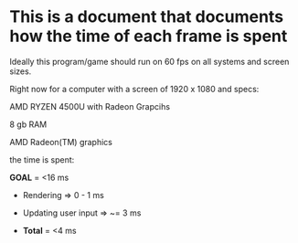 # This is a document that documents how the time of each frame is spent

Ideally this program/game should run on 60 fps on all systems and screen sizes.

Right now for a computer with a screen of 1920 x 1080 and specs:

AMD RYZEN 4500U with Radeon Grapcihs

8 gb RAM

AMD Radeon(TM) graphics

the time is spent:

**GOAL** = <16 ms

- Rendering => 0 - 1 ms 
- Updating user input => ~= 3 ms

- **Total** = <4 ms